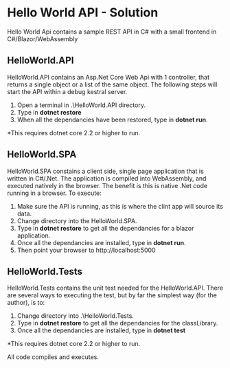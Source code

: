 # Hello World API - Solution
Hello World Api contains a sample REST API in C# with a small frontend in C#/Blazor/WebAssembly

## HelloWorld.API
HelloWorld.API contains an Asp.Net Core Web Api with 1 controller, that returns a single object or a list of the same object. The following steps will start the API within a debug kestral server. 
1. Open a terminal in .\HelloWorld.API directory.
2. Type in **dotnet restore**
3. When all the dependancies have been restored, type in **dotnet run**.

*This requires dotnet core 2.2 or higher to run. 
    


## HelloWorld.SPA
HelloWorld.SPA constains a client side, single page application that is written in C#/.Net. The application is compiled into WebAssembly, and executed natively in the browser.  The benefit is this is native .Net code running in a browser.  To execute:
1. Make sure the API is running, as this is where the clint app will source its data.
2. Change directory into the HelloWorld.SPA.
3. Type in **dotnet restore** to get all the dependancies for a blazor application.
4. Once all the dependancies are installed, type in **dotnet run**. 
5. Then point your browser to http://localhost:5000


## HelloWorld.Tests
HelloWorld.Tests contains the unit test needed for the HelloWorld.API.  There are several ways to executing the test, but by far the simplest way (for the author), is to:
1. Change directory into .\HelloWorld.Tests.
2. Type in **dotnet restore** to get all the dependancies for the classLibrary.
3. Once all the dependancies are installed, type in **dotnet test**

*This requires dotnet core 2.2 or higher to run. 

All code compiles and executes. 


